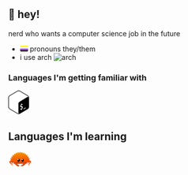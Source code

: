 ## 👋 hey!

nerd who wants a computer science job in the future

- ![nb](https://raw.githubusercontent.com/crue-ton/crue-ton/main/assets/nb.png) pronouns they/them
- i use arch ![arch](https://www.archlinux.org/logos/archlinux-icon-crystal-16.svg)

### Languages I'm getting familiar with

<a href="https://en.wikipedia.org/wiki/Bash_(Unix_shell)">![Bash](https://raw.githubusercontent.com/crue-ton/crue-ton/main/assets/bash.png)</a>

## Languages I'm learning

<a href="https://www.rust-lang.org/">![Rust](https://raw.githubusercontent.com/crue-ton/crue-ton/main/assets/rust.png)</a>

